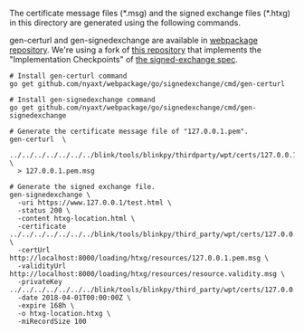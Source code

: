 The certificate message files (\*.msg) and the signed exchange files
(\*.htxg) in this directory are generated using the following commands.

gen-certurl and gen-signedexchange are available in [webpackage repository][1].
We're using a fork of [this repository][2] that implements the "Implementation
Checkpoints" of [the signed-exchange spec][3].

[1]: https://github.com/WICG/webpackage
[2]: https://github.com/nyaxt/webpackage
[3]: https://wicg.github.io/webpackage/draft-yasskin-httpbis-origin-signed-exchanges-impl.html

```
# Install gen-certurl command
go get github.com/nyaxt/webpackage/go/signedexchange/cmd/gen-certurl

# Install gen-signedexchange command
go get github.com/nyaxt/webpackage/go/signedexchange/cmd/gen-signedexchange

# Generate the certificate message file of "127.0.0.1.pem".
gen-certurl  \
  ../../../../../../../blink/tools/blinkpy/thirdparty/wpt/certs/127.0.0.1.pem \
  > 127.0.0.1.pem.msg

# Generate the signed exchange file.
gen-signedexchange \
  -uri https://www.127.0.0.1/test.html \
  -status 200 \
  -content htxg-location.html \
  -certificate ../../../../../../../blink/tools/blinkpy/third_party/wpt/certs/127.0.0.1.pem \
  -certUrl http://localhost:8000/loading/htxg/resources/127.0.0.1.pem.msg \
  -validityUrl http://localhost:8000/loading/htxg/resources/resource.validity.msg \
  -privateKey ../../../../../../../blink/tools/blinkpy/third_party/wpt/certs/127.0.0.1.key\
  -date 2018-04-01T00:00:00Z \
  -expire 168h \
  -o htxg-location.htxg \
  -miRecordSize 100
```
